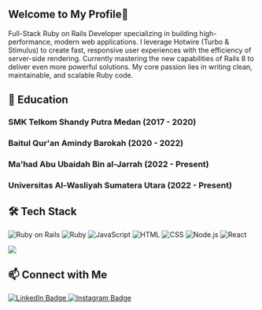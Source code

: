 ## Welcome to My Profile👋
Full-Stack Ruby on Rails Developer specializing in building high-performance, modern web applications. I leverage Hotwire (Turbo & Stimulus) to create fast, responsive user experiences with the efficiency of server-side rendering. Currently mastering the new capabilities of Rails 8 to deliver even more powerful solutions. My core passion lies in writing clean, maintainable, and scalable Ruby code.

## 🏫 Education
  
### SMK Telkom Shandy Putra Medan (2017 - 2020)
### Baitul Qur'an Amindy Barokah (2020 - 2022)
### Ma'had Abu Ubaidah Bin al-Jarrah (2022 - Present)
### Universitas Al-Wasliyah Sumatera Utara (2022 - Present)

## 🛠 Tech Stack

![Ruby on Rails](https://img.shields.io/badge/Ruby_on_Rails%20-%20black?logo=rubyonrails&logoColor=red)
![Ruby](https://img.shields.io/badge/Ruby%20-%20black?logo=ruby&logoColor=red)
![JavaScript](https://img.shields.io/badge/JavaScript%20-%20black?logo=javascript)
![HTML](https://img.shields.io/badge/HTML%20-%20black?logo=html5)
![CSS](https://img.shields.io/badge/CSS%20-%20black?logo=css3&logoColor=blue)
![Node.js](https://img.shields.io/badge/Node.js%20-%20black?logo=nodedotjs)
![React](https://img.shields.io/badge/React%20-%20black?logo=react)

<p>
  <a href="https://github.com/anuraghazra/github-readme-stats">
    <img src="https://github-readme-stats.vercel.app/api/top-langs/?username=hangodek&layout=compact&theme=dark&count_private=true&hide_border=true&title_color=ffffff&text_color=ffffff&bg_color=0d1117&icon_color=79ff97&border_color=ffffff" />
  </a>
</p>

## 📫 Connect with Me

<p>
  <a href="https://www.linkedin.com/in/muhammad-farhan-pulungan-2b9a7a192/">
    <img src="https://img.shields.io/badge/LinkedIn-%230077B5?style=for-the-badge&logo=linkedin&logoColor=white" alt="LinkedIn Badge"/>
  </a>
  <a href="https://www.instagram.com/han.godek/">
    <img src="https://img.shields.io/badge/Instagram-%23E4405F?style=for-the-badge&logo=instagram&logoColor=white" alt="Instagram Badge"/>
  </a>
</p>

